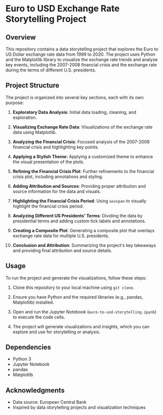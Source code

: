# Euro to USD Exchange Rate Storytelling Project

## Overview

This repository contains a data storytelling project that explores the Euro to US Dollar exchange rate data from 1999 to 2020. The project uses Python and the Matplotlib library to visualize the exchange rate trends and analyze key events, including the 2007-2008 financial crisis and the exchange rate during the terms of different U.S. presidents.

## Project Structure

The project is organized into several key sections, each with its own purpose:

1. **Exploratory Data Analysis**: Initial data loading, cleaning, and exploration.

2. **Visualizing Exchange Rate Data**: Visualizations of the exchange rate data using Matplotlib.

3. **Analyzing the Financial Crisis**: Focused analysis of the 2007-2008 financial crisis and highlighting key points.

4. **Applying a Stylish Theme**: Applying a customized theme to enhance the visual presentation of the plots.

5. **Refining the Financial Crisis Plot**: Further refinements to the financial crisis plot, including annotations and styling.

6. **Adding Attribution and Sources**: Providing proper attribution and source information for the data and visuals.

7. **Highlighting the Financial Crisis Period**: Using `axvspan` to visually highlight the financial crisis period.

8. **Analyzing Different US Presidents' Terms**: Dividing the data by presidential terms and adding custom tick labels and annotations.

9. **Creating a Composite Plot**: Generating a composite plot that overlays exchange rate data for multiple U.S. presidents.

10. **Conclusion and Attribution**: Summarizing the project's key takeaways and providing final attribution and source details.

## Usage

To run the project and generate the visualizations, follow these steps:

1. Clone this repository to your local machine using `git clone`.

2. Ensure you have Python and the required libraries (e.g., pandas, Matplotlib) installed.

3. Open and run the Jupyter Notebook (`euro-to-usd-storytelling.ipynb`) to execute the code cells.

4. The project will generate visualizations and insights, which you can explore and use for storytelling or analysis.

## Dependencies

- Python 3
- Jupyter Notebook
- pandas
- Matplotlib

## Acknowledgments

- Data source: European Central Bank
- Inspired by data storytelling projects and visualization techniques
